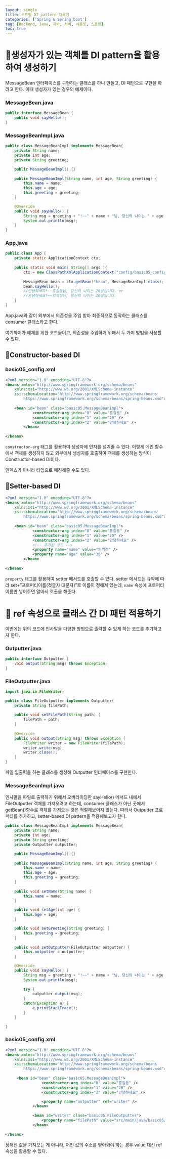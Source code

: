 ```yaml
---
layout: single
title: 스프링 DI pattern 다루기
categories: ['Spring & Spring boot']
tag: [Backend, Java, 자바, 서버, 서블릿, 스프링]
toc: true
---
```



# 📖생성자가 있는 객체를 DI pattern을 활용하여 생성하기

MessageBean 인터페이스를 구현하는 클래스를 하나 만들고, DI 패턴으로 구현을 하려고 한다. 이때 생성자가 있는 경우의 예제이다.

### MessageBean.java

```java
public interface MessageBean {
	public void sayHello();
}
```

### MessageBeanImpl.java

```java
public class MessageBeanImpl implements MessageBean{
	private String name;
	private int age;
	private String greeting;

	public MessageBeanImpl() {}
	
	public MessageBeanImpl(String name, int age, String greeting) {
		this.name = name;
		this.age = age;
		this.greeting = greeting;
	}

	@Override
	public void sayHello() {
		String msg = greeting + "!~~" + name + "님, 당신의 나이는 " + age + "살입니다.";
		System.out.println(msg);
	}
}
```

### App.java

```java
public class App {
	private static ApplicationContext ctx;
	
    public static void main( String[] args ){
        ctx = new ClassPathXmlApplicationContext("config/basic05_config.xml");
    	
        MessageBean bean = ctx.getBean("bean", MessageBeanImpl.class);
        bean.sayHello();
        //안녕하세요!~~홍길동님, 당신의 나이는 20살입니다. or
        //안녕하세요!~~임꺽정님, 당신의 나이는 30살입니다.
    }
}
```

App.java와 같이 외부에서 의존성을 주입 받아 최종적으로 동작하는 클래스를 consumer 클래스라고 한다.

여기까지가 예제를 위한 코드들이고, 의존성을 주입하기 위해서 두 가지 방법을 사용할 수 있다.

## 📝Constructor-based DI

### basic05_config.xml

```xml
<?xml version="1.0" encoding="UTF-8"?>
<beans xmlns="http://www.springframework.org/schema/beans"
    xmlns:xsi="http://www.w3.org/2001/XMLSchema-instance"
    xsi:schemaLocation="http://www.springframework.org/schema/beans
        https://www.springframework.org/schema/beans/spring-beans.xsd">
    
    <bean id="bean" class="basic05.MessageBeanImpl">
			<constructor-arg index="0" value="홍길동" />
			<constructor-arg index="1" value="20" />
			<constructor-arg index="2" value="안녕하세요" />		
		</bean>
	
</beans>
```

`constructor-arg` 태그를 활용하여 생성자에 인자를 넘겨줄 수 있다. 이렇게 메인 함수에서 객체를 생성하지 않고 외부에서 생성자를 호출하여 객체를 생성하는 방식이 Constructor-based DI이다.

인덱스가 아니라 타입으로 매칭해줄 수도 있다.

## 📝Setter-based DI

```xml
<?xml version="1.0" encoding="UTF-8"?>
<beans xmlns="http://www.springframework.org/schema/beans"
    xmlns:xsi="http://www.w3.org/2001/XMLSchema-instance"
    xsi:schemaLocation="http://www.springframework.org/schema/beans
        https://www.springframework.org/schema/beans/spring-beans.xsd">
    
    <bean id="bean" class="basic05.MessageBeanImpl">
			<constructor-arg index="0" value="홍길동" />
			<constructor-arg index="1" value="20" />
			<constructor-arg index="2" value="안녕하세요" />	
			<!-- 추가된 코드 -->
			<property name="name" value="임꺽정" />
			<property name="age" value="30" />	
		</bean>
	
</beans>
```

`property` 태그를 활용하여 setter 메서드를 호출할 수 있다. setter 메서드는 규약에 따라 set+”프로퍼티이름(첫글자 대문자)”로 이름이 정해져 있는데, `name` 속성에 프로퍼티 이름만 넣어주면 알아서 호출을 해준다.

# 📖 ref 속성으로 클래스 간 DI 패턴 적용하기

이번에는 위의 코드에 인사말을 다양한 방법으로 출력할 수 있게 하는 코드를 추가하고자 한다.

### Outputter.java

```java
public interface Outputter {
	void output(String msg) throws Exception;
}
```

### FileOutputter.java

```java
import java.io.FileWriter;

public class FileOutputter implements Outputter{
	private String filePath;
	
	public void setFilePath(String path) {
		filePath = path;
	}
	
	@Override
	public void output(String msg) throws Exception {
		FileWriter writer = new FileWriter(filePath);
		writer.write(msg);
		writer.close();
	}
}

```

파일 입출력을 하는 클래스를 생성해 Outputter 인터페이스를 구현한다.

### MessageBeanImpl.java

인사말을 파일로 출력하기 위해서 오버라이딩한 sayHello() 메서드 내에서 FileOutputter 객체를 가져오려고 하는데, consumer 클래스가 아닌 곳에서 getBean()함수로 객체를 가져오는 것은 적절해보이지 않는다. 따라서 Outputter 프로퍼티를 추가하고, setter-based DI pattern을 적용해보고자 한다.

```java
public class MessageBeanImpl implements MessageBean{
	private String name;
	private int age;
	private String greeting;
	private Outputter outputter;

	public MessageBeanImpl() {}
	
	public MessageBeanImpl(String name, int age, String greeting) {
		this.name = name;
		this.age = age;
		this.greeting = greeting;
	}
	
	public void setName(String name) {
		this.name = name;
	}

	public void setAge(int age) {
		this.age = age;
	}

	public void setGreeting(String greeting) {
		this.greeting = greeting;
	}
	
	public void setOutputter(FileOutputter outputter) {
		this.outputter = outputter;
	}

	@Override
	public void sayHello() {
		String msg = greeting + "!~~" + name + "님, 당신의 나이는 " + age + "살입니다.";
		System.out.println(msg);
		
		try {
			outputter.output(msg);
		}
		catch(Exception e) {
			e.printStackTrace();
		}
	}

}
```

### basic05_config.xml

```xml
<?xml version="1.0" encoding="UTF-8"?>
<beans xmlns="http://www.springframework.org/schema/beans"
    xmlns:xsi="http://www.w3.org/2001/XMLSchema-instance"
    xsi:schemaLocation="http://www.springframework.org/schema/beans
        https://www.springframework.org/schema/beans/spring-beans.xsd">
    
     <bean id="bean" class="basic05.MessageBeanImpl">
				<constructor-arg index="0" value="홍길동" />
				<constructor-arg index="1" value="20" />
				<constructor-arg index="2" value="안녕하세요" />		

				<property name="outputter" ref="writer" />
			</bean>
				
			<bean id="writer" class="basic05.FileOutputter">
				<property name="filePath" value="src/main/java/basic05/result.txt" />
			</bean>
	
</beans>
```

정해진 값을 가져오는 게 아니라, 어떤 값의 주소를 받아와야 하는 경우 value 대신 ref 속성을 활용할 수 있다.